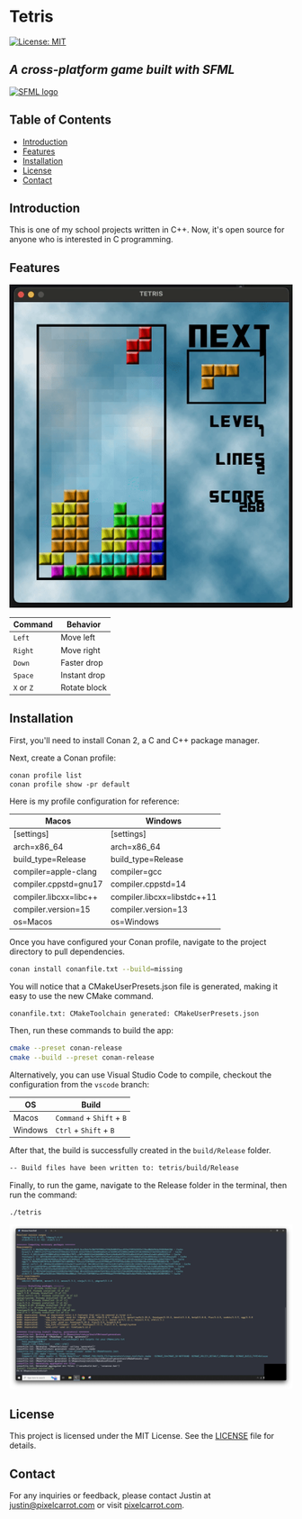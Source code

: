 # Tetris

[![License: MIT](https://img.shields.io/badge/License-MIT-yellow.svg)](https://opensource.org/licenses/MIT)

## _A cross-platform game built with SFML_

[![SFML logo](https://www.sfml-dev.org/images/logo.png)](https://www.sfml-dev.org)

## Table of Contents

- [Introduction](#introduction)
- [Features](#features)
- [Installation](#installation)
- [License](#license)
- [Contact](#contact)

## Introduction

This is one of my school projects written in C++. Now, it's open source for anyone who is interested in C programming.

## Features

![Tetris Screenshot](/docs/screenshot.gif)

| Command | Behavior |
| ------ | ------ |
| `Left` | Move left |
| `Right` | Move right |
| `Down` | Faster drop |
| `Space` | Instant drop |
| `X` or `Z` | Rotate block |

## Installation

First, you'll need to install Conan 2, a C and C++ package manager.

Next, create a Conan profile:

```
conan profile list
conan profile show -pr default
```

Here is my profile configuration for reference:

| Macos | Windows |
| ------ | ------ |
| [settings] | [settings] |
| arch=x86_64 | arch=x86_64 |
| build_type=Release | build_type=Release |
| compiler=apple-clang | compiler=gcc |
| compiler.cppstd=gnu17 | compiler.cppstd=14 |
| compiler.libcxx=libc++ | compiler.libcxx=libstdc++11 |
| compiler.version=15 | compiler.version=13 |
| os=Macos | os=Windows |

Once you have configured your Conan profile, navigate to the project directory to pull dependencies.

```sh
conan install conanfile.txt --build=missing
```

You will notice that a CMakeUserPresets.json file is generated, making it easy to use the new CMake command.

```sh
conanfile.txt: CMakeToolchain generated: CMakeUserPresets.json
```

Then, run these commands to build the app:

```sh
cmake --preset conan-release
cmake --build --preset conan-release
```

Alternatively, you can use Visual Studio Code to compile, checkout the configuration from the `vscode` branch:

| OS | Build |
| ------ | ------ |
| Macos | `Command` + `Shift` + `B`|
| Windows | `Ctrl` + `Shift` + `B` |

After that, the build is successfully created in the `build/Release` folder.

```sh
-- Build files have been written to: tetris/build/Release
```

Finally, to run the game, navigate to the Release folder in the terminal, then run the command:

```
./tetris
```

[![Terminal](docs/terminal.png)](https://www.youtube.com/watch?v=ALfD8xY2wsA)

## License

This project is licensed under the MIT License. See the [LICENSE](https://github.com/pixelcarrot/tetris/blob/readme/LICENSE) file for details.

## Contact

For any inquiries or feedback, please contact Justin at justin@pixelcarrot.com or visit [pixelcarrot.com](http://pixelcarrot.com).
